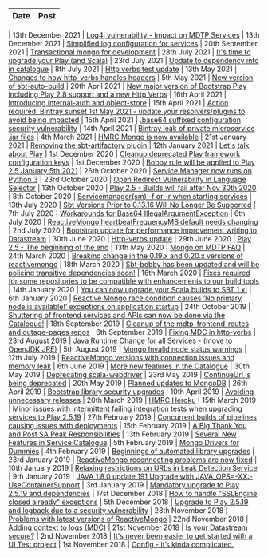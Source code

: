 [//]: <> (This markdown file is rendered and displayed on the front page of the Catalogue)

| Date                  |      Post                                                                                                             |
|-----------------------|:---------------------------------------------------------------------------------------------------------------------:|

| 13th December 2021    |  [Log4j vulnerability - Impact on MDTP Services](https://confluence.tools.tax.service.gov.uk/x/XIP1FQ)
| 13th December 2021    |  [Simplified log configuration for services](https://confluence.tools.tax.service.gov.uk/x/9oH1FQ)
| 20th September 2021   |  [Transactional mongo for development](https://confluence.tools.tax.service.gov.uk/x/5ABDEg)
| 28th July 2021        |  [It's time to upgrade your Play (and Scala)](https://confluence.tools.tax.service.gov.uk/x/P5RyE)
| 23rd July 2021        |  [Update to dependency info in catalogue](https://confluence.tools.tax.service.gov.uk/x/S4ZyE)
| 8th July 2021         |  [Http verbs test update](https://confluence.tools.tax.service.gov.uk/x/noFLE)
| 13th May 2021         |  [Changes to how http-verbs handles headers](https://confluence.tools.tax.service.gov.uk/x/PAGpDw)
| 5th May 2021          |  [New version of sbt-auto-build](https://confluence.tools.tax.service.gov.uk/x/rR5xDw)
| 20th April 2021       |  [New major version of Bootstrap Play including Play 2.8 support and a new Http Verbs](https://confluence.tools.tax.service.gov.uk/x/kZBJDw)
| 16th April 2021       |  [Introducing internal-auth and object-store](https://confluence.tools.tax.service.gov.uk/x/zoVJDw)
| 15th April 2021       |  [Action required: Bintray sunset 1st May 2021 - update your resolvers/plugins to avoid being impacted](https://confluence.tools.tax.service.gov.uk/x/soRJDw)
| 15th April 2021       |  [.base64 suffixed configuration security vulnerability](https://confluence.tools.tax.service.gov.uk/x/-IBJDw)
| 14th April 2021       |  [Bintray leak of private microservice .jar files](https://confluence.tools.tax.service.gov.uk/x/LBM0Dw)
| 4th March 2021        |  [HMRC Mongo is now available](https://confluence.tools.tax.service.gov.uk/x/uQXKDg)
| 21st January 2021     |  [Removing the sbt-artifactory plugin](https://confluence.tools.tax.service.gov.uk/x/3QIzDg)
| 12th January 2021     |  [Let's talk about Play](https://confluence.tools.tax.service.gov.uk/x/cBEcDg)
| 1st December 2020     |  [Cleanup deprecated Play framework configuration keys](https://confluence.tools.tax.service.gov.uk/x/Xo2tDQ)
| 1st December 2020     |  [Bobby rule will be applied to Play 2.5 January 5th 2021](https://confluence.tools.tax.service.gov.uk/x/z46tDQ)
| 26th October 2020     |  [Service Manager now runs on Python 3](https://confluence.tools.tax.service.gov.uk/x/G45LDQ)
| 23rd October 2020     |  [Open Redirect Vulnerability in Language Selector](https://confluence.tools.tax.service.gov.uk/x/Thg6DQ)
| 13th October 2020     |  [Play 2.5 - Builds will fail after Nov 30th 2020](https://confluence.tools.tax.service.gov.uk/x/5pQnDQ)
| 8th October 2020      |  [Servicemanager(sm) -f or -r when starting services](https://confluence.tools.tax.service.gov.uk/x/Z4InDQ)
| 13th July 2020        |  [Sbt Versions Prior to 0.13.16 Will No Longer Be Supported](https://confluence.tools.tax.service.gov.uk/x/jBD4Cw)
| 7th July 2020         |  [Workarounds for Base64 IllegalArgumentException](https://confluence.tools.tax.service.gov.uk/x/FQvaCw)
| 6th July 2020         |  [ReactiveMongo heartbeatFrequencyMS default needs changing](https://confluence.tools.tax.service.gov.uk/x/JAbaCw)
| 2nd July 2020         |  [Bootstrap update for performance improvement writing to Datastream](https://confluence.tools.tax.service.gov.uk/x/W4TOCw)
| 30th June 2020        |  [Http-verbs update](https://confluence.tools.tax.service.gov.uk/x/Fw66Cw)
| 29th June 2020        |  [Play 2.5 - The beginning of the end](https://confluence.tools.tax.service.gov.uk/x/pQq6Cw)
| 13th May 2020         |  [Mongo on MDTP FAQ](https://confluence.tools.tax.service.gov.uk/x/WoM_Cw)
| 24th March 2020       |  [Breaking change in the 0.19.x and 0.20.x versions of reactivemongo](https://confluence.tools.tax.service.gov.uk/x/cC7hCg)
| 18th March 2020       |  [Sbt-bobby has been updated and will be policing transitive dependencies soon!](https://confluence.tools.tax.service.gov.uk/x/_h3hCg)
| 16th March 2020       |  [Fixes required for some repositories to be compatible with enhancements to our build tools](https://confluence.tools.tax.service.gov.uk/x/mhXhCg)
| 14th January 2020     |  [You can now upgrade your Scala builds to SBT 1.x!](https://confluence.tools.tax.service.gov.uk/x/tzKHCg)
| 6th January 2020      |  [Reactive Mongo race condition causes ‘No primary node is available!’ exceptions on application startup](https://confluence.tools.tax.service.gov.uk/x/5R6HCg)
| 24th October 2019     |  [Shuttering of frontend services and APIs can now be done via the Catalogue!](https://confluence.tools.tax.service.gov.uk/x/4EQiCg)
| 18th September 2019   |  [Cleanup of the mdtp-frontend-routes and outage-pages repos](https://confluence.tools.tax.service.gov.uk/x/eEnwCQ)
| 6th September 2019    |  [Fixing MDC in http-verbs](https://confluence.tools.tax.service.gov.uk/x/vCvwCQ)
| 23rd August 2019      |  [Java Runtime Change for all Services - (move to OpenJDK JRE)](https://confluence.tools.tax.service.gov.uk/x/MRHwCQ)
| 5th August 2019       |  [Mongo Invalid node status warnings](https://confluence.tools.tax.service.gov.uk/x/xt_3CQ)
| 12th July 2019        |  [ReactiveMongo versions with connection issues and memory leak](https://confluence.tools.tax.service.gov.uk/x/Jqu3CQ)
| 6th June 2019         |  [More new features in the Catalogue](https://confluence.tools.tax.service.gov.uk/x/4AOXCQ)
| 30th May 2019         |  [Deprecating scala-webdriver](https://confluence.tools.tax.service.gov.uk/x/9G9jCQ)
| 23rd May 2019         |  [ContinueUrl is being deprecated](https://confluence.tools.tax.service.gov.uk/x/NGBjCQ)
| 20th May 2019         |  [Planned updates to MongoDB](https://confluence.tools.tax.service.gov.uk/x/pE5jCQ)
| 26th April 2019       |  [Bootstrap library security upgrades](https://confluence.tools.tax.service.gov.uk/x/TxFjCQ)
| 10th April 2019       |  [Avoiding unnecessary releases](https://confluence.tools.tax.service.gov.uk/x/lD1ECQ)
| 20th March 2019       |  [HMRC Heroku](https://confluence.tools.tax.service.gov.uk/x/Lv8TCQ)
| 15th March 2019       |  [Minor issues with intermittent failing integration tests when upgrading services to Play 2.5.19](https://confluence.tools.tax.service.gov.uk/x/0vATCQ)
| 27th February 2019    |  [Concurrent builds of pipelines causing issues with deployments](https://confluence.tools.tax.service.gov.uk/x/GrYTCQ)
| 15th February 2019    |  [A Big Thank You and Post SA Peak Responsibilities](https://confluence.tools.tax.service.gov.uk/x/f5kTCQ)
| 13th February 2019    |  [Several New Features in Service Catalogue](https://confluence.tools.tax.service.gov.uk/x/1ZETCQ)
| 5th February 2019     |  [Mongo Drivers for Dummies](https://confluence.tools.tax.service.gov.uk/x/IBD-C)
| 4th February 2019     |  [Beginnings of automated library upgrades](https://confluence.tools.tax.service.gov.uk/x/Gw--C)
| 23rd January 2019     |  [ReactiveMongo reconnecting problems are now fixed](https://confluence.tools.tax.service.gov.uk/x/pwDsC)
| 10th January 2019     |  [Relaxing restrictions on URLs in Leak Detection Service](https://confluence.tools.tax.service.gov.uk/x/2obGC)
| 9th January 2019      |  [JAVA 1.8.0 update 191 Upgrade with JAVA_OPS=-XX:-UseContainerSupport](https://confluence.tools.tax.service.gov.uk/x/ceekC)
| 3rd January 2019      |  [Mandatory upgrade to Play 2.5.19 and dependencies](https://confluence.tools.tax.service.gov.uk/x/sNukC)
| 17st December 2018    |  [How to handle "SSLEngine closed already" exceptions](https://confluence.tools.tax.service.gov.uk/x/fIykC)
| 5th December 2018     |  [Upgrade to Play 2.5.19 and logback due to a security vulnerability](https://confluence.tools.tax.service.gov.uk/x/JYCPC)
| 28th November 2018    |  [Problems with latest versions of ReactiveMongo](https://confluence.tools.tax.service.gov.uk/x/UYJ-C)
| 22nd November 2018    |  [Adding context to logs (MDC)](https://confluence.tools.tax.service.gov.uk/x/HYhsC)
| 21st November 2018    |  [Is your Datastream secure?](https://confluence.tools.tax.service.gov.uk/x/uIJsC)
| 2nd November 2018     |  [It's never been easier to get started with a UI Test project](https://confluence.tools.tax.service.gov.uk/x/UQk1C)
| 1st November 2018     |  [Config - it’s kinda complicated.](https://confluence.tools.tax.service.gov.uk/x/ugU1C)
